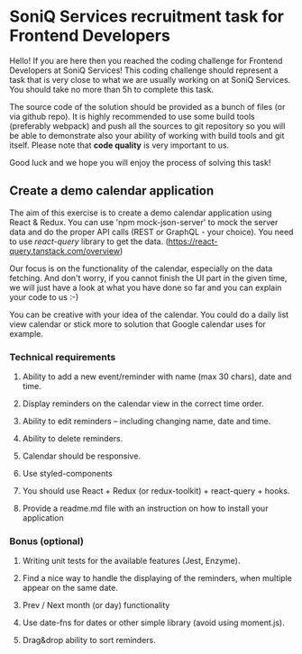 # SoniQ Services recruitment task for Frontend Developers

Hello! If you are here then you reached the coding challenge for Frontend Developers at SoniQ Services! 
This coding challenge should represent a task that is very close to what we are usually working on at SoniQ Services.
You should take no more than 5h to complete this task.

The source code of the solution should be provided as a bunch of files (or via github repo). It is highly recommended to use some build tools (preferably webpack) and push all the sources to git repository so you will be able to demonstrate also your ability of working with build tools and git itself. Please note that **code quality** is very important to us.

Good luck and we hope you will enjoy the process of solving this task!


## Create a demo calendar application

The aim of this exercise is to create a demo calendar application using React & Redux. You can use 'npm mock-json-server' to mock the server data and do the proper API calls (REST or GraphQL - your choice). You need to use *react-query* library to get the data. (https://react-query.tanstack.com/overview)

Our focus is on the functionality of the calendar, especially on the data fetching. And don't worry, if you cannot finish the UI part in the given time, we will just have a look at what you have done so far and you can explain your code to us :-)

You can be creative with your idea of the calendar. You could do a daily list view calendar or stick more to solution that Google calendar uses for example.


### Technical requirements

1. Ability to add a new event/reminder with name (max 30 chars), date and time.

2. Display reminders on the calendar view in the correct time order.

3. Ability to edit reminders – including changing name, date and time.

4. Ability to delete reminders.

5. Calendar should be responsive.

6. Use styled-components

7. You should use React + Redux (or redux-toolkit) + react-query + hooks.

8. Provide a readme.md file with an instruction on how to install your application




### Bonus (optional)

1. Writing unit tests for the available features (Jest, Enzyme).

2. Find a nice way to handle the displaying of the reminders, when multiple appear on the same date.

3. Prev / Next month (or day) functionality

4. Use date-fns for dates or other simple library (avoid using moment.js).

5. Drag&drop ability to sort reminders.


